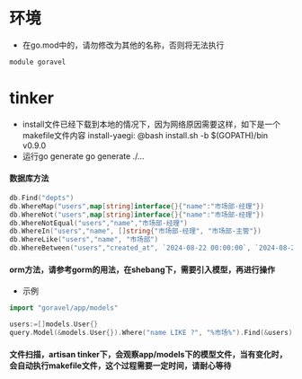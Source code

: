 # 环境
- 在go.mod中的，请勿修改为其他的名称，否则将无法执行
```go
module goravel
````
# tinker
- install文件已经下载到本地的情况下，因为网络原因需要这样，如下是一个makefile文件内容
install-yaegi:
@bash install.sh -b $(GOPATH)/bin v0.9.0
- 运行go generate
go generate ./...

#### 数据库方法
```go
db.Find("depts")
db.WhereMap("users",map[string]interface{}{"name":"市场部-经理"})
db.WhereNot("users",map[string]interface{}{"name":"市场部-经理"})
db.WhereNotEqual("users","name","市场部-经理")
db.WhereIn("users","name", []string{"市场部-经理", "市场部-主管"})
db.WhereLike("users","name", "市场部")
db.WhereBetween("users","created_at", `2024-08-22 00:00:00`, `2024-08-23 23:59:59`)
```
#### orm方法，请参考gorm的用法，在shebang下，需要引入模型，再进行操作
- 示例
```go
import "goravel/app/models"

users:=[]models.User{}
query.Model(&models.User{}).Where("name LIKE ?", "%市场%").Find(&users)
```
#### 文件扫描，artisan tinker下，会观察app/models下的模型文件，当有变化时，会自动执行makefile文件，这个过程需要一定时间，请耐心等待